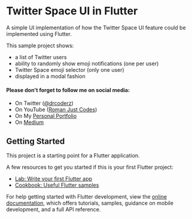 # Twitter Space UI in Flutter 

A simple UI implementation of how the Twitter Space UI feature could be implemented using Flutter.

This sample project shows:
- a list of Twitter users
- ability to randomly show emoji notifications (one per user)
- Twitter Space emoji selector (only one user)
- displayed in a modal fashion

#### Please don't forget to follow me on social media:

- On Twitter ([@drcoderz](https://www.twitter.com/drcoderz))
- On YouTube ([Roman Just Codes](https://www.youtube.com/channel/UCKsp3r1ERjCpKJtD2n5WtPg))
- On My [Personal Portfolio](https://romanjustcodes.web.app/#/home)
- On [Medium](https://medium.com/@romanejaquez)

## Getting Started

This project is a starting point for a Flutter application.

A few resources to get you started if this is your first Flutter project:

- [Lab: Write your first Flutter app](https://docs.flutter.dev/get-started/codelab)
- [Cookbook: Useful Flutter samples](https://docs.flutter.dev/cookbook)

For help getting started with Flutter development, view the
[online documentation](https://docs.flutter.dev/), which offers tutorials,
samples, guidance on mobile development, and a full API reference.
